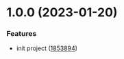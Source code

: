 # 1.0.0 (2023-01-20)

### Features

- init project ([1853894](https://github.com/rifandani/regen/commit/1853894fbe7496c4fbc5ef24077ae37655d156cc))
